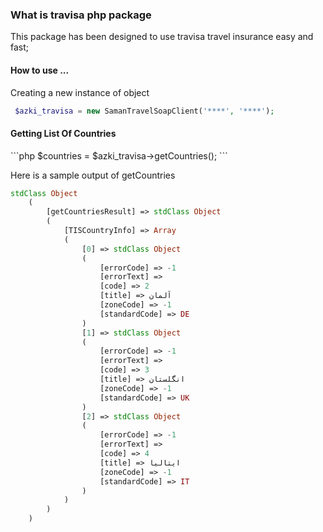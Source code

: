  <h3>
 What is travisa php package
 </h3>
 <p>
 This package has been designed to use travisa travel insurance easy and fast;
 </p>
 
 <h4>How to use ... </h4>
 Creating a new instance of object

```php
 $azki_travisa = new SamanTravelSoapClient('****', '****');
```
 
 <h4>Getting List Of Countries</h4>
```php
 $countries = $azki_travisa->getCountries();
```


 Here is a sample output of getCountries
 ```php
 stdClass Object
     (
         [getCountriesResult] => stdClass Object
         (
             [TISCountryInfo] => Array
             (
                 [0] => stdClass Object
                 (
                     [errorCode] => -1
                     [errorText] =>
                     [code] => 2
                     [title] => ‏آلمان‏
                     [zoneCode] => -1
                     [standardCode] => DE
                 )
                 [1] => stdClass Object
                 (
                     [errorCode] => -1
                     [errorText] =>
                     [code] => 3
                     [title] => ‏انگلستان‏
                     [zoneCode] => -1
                     [standardCode] => UK
                 )
                 [2] => stdClass Object
                 (
                     [errorCode] => -1
                     [errorText] =>
                     [code] => 4
                     [title] => ‏ايتاليا‏
                     [zoneCode] => -1
                     [standardCode] => IT
                 )
             )
         )
     )
```
